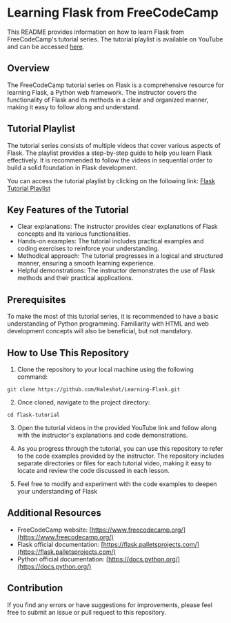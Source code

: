 # Learning Flask from FreeCodeCamp

This README provides information on how to learn Flask from FreeCodeCamp's tutorial series. The tutorial playlist is available on YouTube and can be accessed [here](https://youtu.be/Qr4QMBUPxWo).

## Overview
The FreeCodeCamp tutorial series on Flask is a comprehensive resource for learning Flask, a Python web framework. The instructor covers the functionality of Flask and its methods in a clear and organized manner, making it easy to follow along and understand.

## Tutorial Playlist
The tutorial series consists of multiple videos that cover various aspects of Flask. The playlist provides a step-by-step guide to help you learn Flask effectively. It is recommended to follow the videos in sequential order to build a solid foundation in Flask development.

You can access the tutorial playlist by clicking on the following link:
[Flask Tutorial Playlist](https://youtu.be/Qr4QMBUPxWo)

## Key Features of the Tutorial
- Clear explanations: The instructor provides clear explanations of Flask concepts and its various functionalities.
- Hands-on examples: The tutorial includes practical examples and coding exercises to reinforce your understanding.
- Methodical approach: The tutorial progresses in a logical and structured manner, ensuring a smooth learning experience.
- Helpful demonstrations: The instructor demonstrates the use of Flask methods and their practical applications.

## Prerequisites
To make the most of this tutorial series, it is recommended to have a basic understanding of Python programming. Familiarity with HTML and web development concepts will also be beneficial, but not mandatory.

## How to Use This Repository
1. Clone the repository to your local machine using the following command:
```shell
git clone https://github.com/Haleshot/Learning-Flask.git
```
2. Once cloned, navigate to the project directory:
```shell
cd flask-tutorial
```
3. Open the tutorial videos in the provided YouTube link and follow along with the instructor's explanations and code demonstrations.

4. As you progress through the tutorial, you can use this repository to refer to the code examples provided by the instructor. The repository includes separate directories or files for each tutorial video, making it easy to locate and review the code discussed in each lesson.

5. Feel free to modify and experiment with the code examples to deepen your understanding of Flask

## Additional Resources
- FreeCodeCamp website: [https://www.freecodecamp.org/](https://www.freecodecamp.org/)
- Flask official documentation: [https://flask.palletsprojects.com/](https://flask.palletsprojects.com/)
- Python official documentation: [https://docs.python.org/](https://docs.python.org/)

## Contribution
If you find any errors or have suggestions for improvements, please feel free to submit an issue or pull request to this repository.
